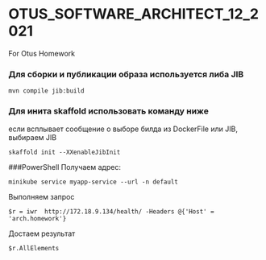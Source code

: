 # OTUS_SOFTWARE_ARCHITECT_12_2021
For Otus Homework

### Для сборки и публикации образа используется либа JIB
````
mvn compile jib:build
````
### Для инита skaffold использовать команду ниже
если всплывает сообщение о выборе билда из DockerFile или JIB, выбираем JIB
```
skaffold init --XXenableJibInit
```
###PowerShell
Получаем адрес:
```
minikube service myapp-service --url -n default
```
Выполняем запрос
```
$r = iwr  http://172.18.9.134/health/ -Headers @{'Host' = 'arch.homework'}
```
Достаем результат
```
$r.AllElements
```
